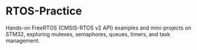 # RTOS-Practice
Hands-on FreeRTOS (CMSIS-RTOS v2 API) examples and mini-projects on STM32, exploring mutexes, semaphores, queues, timers, and task management.
